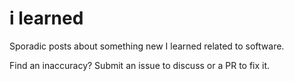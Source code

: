 # i learned

Sporadic posts about something new I learned related to software.

Find an inaccuracy? Submit an issue to discuss or a PR to fix it.
